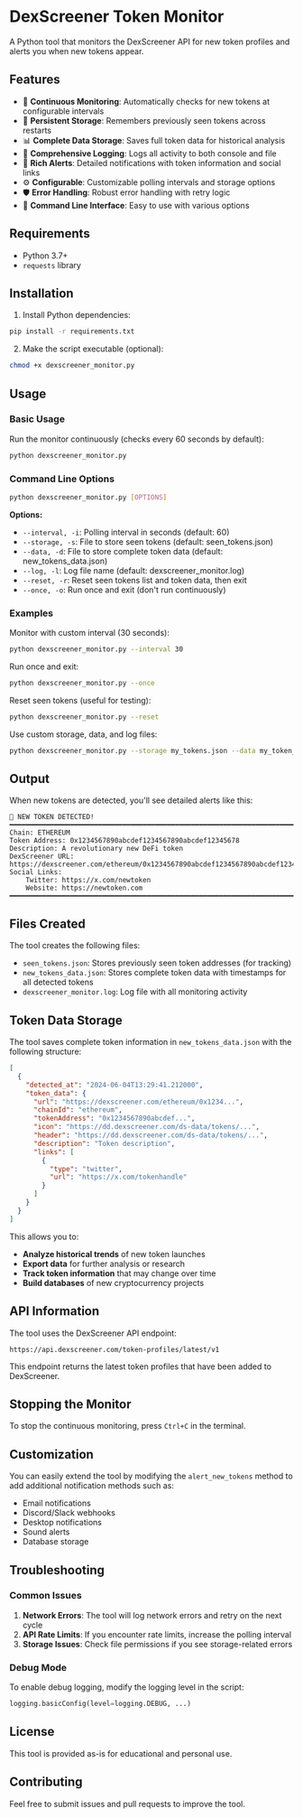 # DexScreener Token Monitor

A Python tool that monitors the DexScreener API for new token profiles and alerts you when new tokens appear.

## Features

- 🔄 **Continuous Monitoring**: Automatically checks for new tokens at configurable intervals
- 💾 **Persistent Storage**: Remembers previously seen tokens across restarts
- 📊 **Complete Data Storage**: Saves full token data for historical analysis
- 📝 **Comprehensive Logging**: Logs all activity to both console and file
- 🚨 **Rich Alerts**: Detailed notifications with token information and social links
- ⚙️ **Configurable**: Customizable polling intervals and storage options
- 🛡️ **Error Handling**: Robust error handling with retry logic
- 🔧 **Command Line Interface**: Easy to use with various options

## Requirements

- Python 3.7+
- `requests` library

## Installation

1. Install Python dependencies:
```bash
pip install -r requirements.txt
```

2. Make the script executable (optional):
```bash
chmod +x dexscreener_monitor.py
```

## Usage

### Basic Usage

Run the monitor continuously (checks every 60 seconds by default):
```bash
python dexscreener_monitor.py
```

### Command Line Options

```bash
python dexscreener_monitor.py [OPTIONS]
```

**Options:**
- `--interval, -i`: Polling interval in seconds (default: 60)
- `--storage, -s`: File to store seen tokens (default: seen_tokens.json)
- `--data, -d`: File to store complete token data (default: new_tokens_data.json)
- `--log, -l`: Log file name (default: dexscreener_monitor.log)
- `--reset, -r`: Reset seen tokens list and token data, then exit
- `--once, -o`: Run once and exit (don't run continuously)

### Examples

Monitor with custom interval (30 seconds):
```bash
python dexscreener_monitor.py --interval 30
```

Run once and exit:
```bash
python dexscreener_monitor.py --once
```

Reset seen tokens (useful for testing):
```bash
python dexscreener_monitor.py --reset
```

Use custom storage, data, and log files:
```bash
python dexscreener_monitor.py --storage my_tokens.json --data my_token_data.json --log my_monitor.log
```

## Output

When new tokens are detected, you'll see detailed alerts like this:

```
🚀 NEW TOKEN DETECTED!
━━━━━━━━━━━━━━━━━━━━━━━━━━━━━━━━━━━━━━━━━━━━━━━━━━━━━━━━━━━━━━━━━━━━━━━━━━━━━━━━━━━━━━━━━━━━━━━━━━━━━━━━━━━━━━━━━━━━━━━━━━━━━━━━━━━━━━━━━━━━━━━━━━━━━━━━━━━━━━━━━━━━━━━━━━━━━━━━━━━━━━━━━━━━━━━━━━━━━━━━━━━━━━━━━━━━━━━━━━━━━━━━━━━━━━━━━━━━━━━━━━━━━━━━━━━━━━━━━━━━━━━━━━━━━━━━━━━━━━━━━━
Chain: ETHEREUM
Token Address: 0x1234567890abcdef1234567890abcdef12345678
Description: A revolutionary new DeFi token
DexScreener URL: https://dexscreener.com/ethereum/0x1234567890abcdef1234567890abcdef12345678
Social Links:
    Twitter: https://x.com/newtoken
    Website: https://newtoken.com
━━━━━━━━━━━━━━━━━━━━━━━━━━━━━━━━━━━━━━━━━━━━━━━━━━━━━━━━━━━━━━━━━━━━━━━━━━━━━━━━━━━━━━━━━━━━━━━━━━━━━━━━━━━━━━━━━━━━━━━━━━━━━━━━━━━━━━━━━━━━━━━━━━━━━━━━━━━━━━━━━━━━━━━━━━━━━━━━━━━━━━━━━━━━━━━━━━━━━━━━━━━━━━━━━━━━━━━━━━━━━━━━━━━━━━━━━━━━━━━━━━━━━━━━━━━━━━━━━━━━━━━━━━━━━━━━━━━━━━━━━━
```

## Files Created

The tool creates the following files:

- `seen_tokens.json`: Stores previously seen token addresses (for tracking)
- `new_tokens_data.json`: Stores complete token data with timestamps for all detected tokens
- `dexscreener_monitor.log`: Log file with all monitoring activity

## Token Data Storage

The tool saves complete token information in `new_tokens_data.json` with the following structure:

```json
[
  {
    "detected_at": "2024-06-04T13:29:41.212000",
    "token_data": {
      "url": "https://dexscreener.com/ethereum/0x1234...",
      "chainId": "ethereum",
      "tokenAddress": "0x1234567890abcdef...",
      "icon": "https://dd.dexscreener.com/ds-data/tokens/...",
      "header": "https://dd.dexscreener.com/ds-data/tokens/...",
      "description": "Token description",
      "links": [
        {
          "type": "twitter",
          "url": "https://x.com/tokenhandle"
        }
      ]
    }
  }
]
```

This allows you to:
- **Analyze historical trends** of new token launches
- **Export data** for further analysis or research
- **Track token information** that may change over time
- **Build databases** of new cryptocurrency projects

## API Information

The tool uses the DexScreener API endpoint:
```
https://api.dexscreener.com/token-profiles/latest/v1
```

This endpoint returns the latest token profiles that have been added to DexScreener.

## Stopping the Monitor

To stop the continuous monitoring, press `Ctrl+C` in the terminal.

## Customization

You can easily extend the tool by modifying the `alert_new_tokens` method to add additional notification methods such as:

- Email notifications
- Discord/Slack webhooks
- Desktop notifications
- Sound alerts
- Database storage

## Troubleshooting

### Common Issues

1. **Network Errors**: The tool will log network errors and retry on the next cycle
2. **API Rate Limits**: If you encounter rate limits, increase the polling interval
3. **Storage Issues**: Check file permissions if you see storage-related errors

### Debug Mode

To enable debug logging, modify the logging level in the script:
```python
logging.basicConfig(level=logging.DEBUG, ...)
```

## License

This tool is provided as-is for educational and personal use.

## Contributing

Feel free to submit issues and pull requests to improve the tool. 